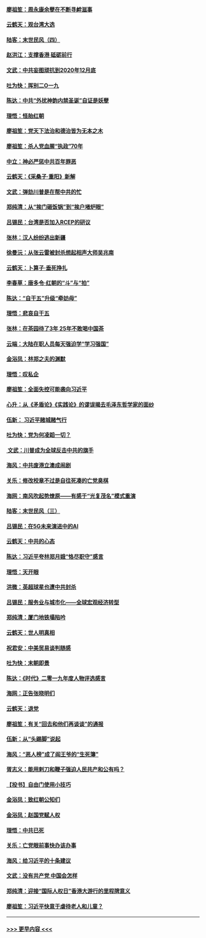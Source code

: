 #### [廖祖笙：周永康余孽在不断寻衅滋事](../pages/nsc993/n11751013.md?t=12282311) 
#### [云鹤天：观台湾大选](../pages/nsc993/n11751007.md?t=12282311) 
#### [陆客：末世民风（四）](../pages/nsc993/n11749203.md?t=12282311) 
#### [赵洪江：支撑香港 砥砺前行](../pages/nsc993/n11748482.md?t=12282311) 
#### [文武：中共妄图顽抗到2020年12月底](../pages/nsc993/n11748446.md?t=12282311) 
#### [吐为快：挥别二O一九](../pages/nsc993/n11748411.md?t=12282311) 
#### [陈达：中共“外扰神韵内禁圣诞”自证是妖孽](../pages/nsc993/n11748226.md?t=12282311) 
#### [理悟：怪胎红朝](../pages/nsc993/n11748206.md?t=12282311) 
#### [廖祖笙：党天下法治和德治皆为无本之木](../pages/nsc993/n11748135.md?t=12282311) 
#### [廖祖笙：杀人党血腥“执政”70年](../pages/nsc993/n11745144.md?t=12282311) 
#### [中立：神必严惩中共百年罪恶](../pages/nsc993/n11744970.md?t=12282311) 
#### [云鹤天：《采桑子‧重阳》新解](../pages/nsc993/n11744948.md?t=12282311) 
#### [文武：弹劾川普是在帮中共的忙](../pages/nsc993/n11744758.md?t=12282311) 
#### [郑纯清：从“挨门砸饭锅”到“挨户堵炉眼”](../pages/nsc993/n11744745.md?t=12282311) 
#### [吕锡民：台湾是否加入RCEP的研议](../pages/nsc993/n11744701.md?t=12282311) 
#### [张林：汉人纷纷逃出新疆](../pages/nsc993/n11743530.md?t=12282311) 
#### [徐曼沅：从张云雷被封杀想起相声大师吴兆南](../pages/nsc993/n11741816.md?t=12282311) 
#### [云鹤天：卜算子‧垂死挣扎](../pages/nsc993/n11739956.md?t=12282311) 
#### [李春草：唐多令‧红朝的“斗”与“拍”](../pages/nsc993/n11739830.md?t=12282311) 
#### [陈达：“自干五”升级“牵妨母”](../pages/nsc993/n11739724.md?t=12282311) 
#### [理悟：悲哀自干五](../pages/nsc993/n11739547.md?t=12282311) 
#### [张林：在茶园待了3年 25年不敢喝中国茶](../pages/nsc993/n11739240.md?t=12282311) 
#### [云端：大陆在职人员每天强迫学“学习强国”](../pages/nsc993/n11738735.md?t=12282311) 
#### [金浴凤：林郑之夫的渊默](../pages/nsc993/n11737735.md?t=12282311) 
#### [理悟：叹私企](../pages/nsc993/n11737715.md?t=12282311) 
#### [廖祖笙：全面失控可能袭向习近平](../pages/nsc993/n11737704.md?t=12282311) 
#### [心升：从《矛盾论》《实践论》的谬误揭去毛泽东哲学家的面纱](../pages/nsc993/n11736962.md?t=12282311) 
#### [伍新： 习近平赌城赌气行](../pages/nsc993/n11736929.md?t=12282311) 
#### [吐为快：党为何凌蹈一切？](../pages/nsc993/n11736915.md?t=12282311) 
#### [ 文武：川普成为全球反击中共的旗手](../pages/nsc993/n11736882.md?t=12282311) 
#### [海风：中共废港立澳成闹剧](../pages/nsc993/n11735857.md?t=12282311) 
#### [关乐：修改校章不过是自往死凑的亡党臭棋](../pages/nsc993/n11735097.md?t=12282311) 
#### [海网：南风吹起势燎原——有感于“光复茂名”模式重演](../pages/nsc993/n11732308.md?t=12282311) 
#### [陆客：末世民风（三）](../pages/nsc993/n11732211.md?t=12282311) 
#### [吕锡民：在5G未来演进中的AI](../pages/nsc993/n11730010.md?t=12282311) 
#### [云鹤天：中共的心态](../pages/nsc993/n11729906.md?t=12282311) 
#### [陈达：习近平夸林郑月娥“恪尽职守”感言](../pages/nsc993/n11729881.md?t=12282311) 
#### [理悟：天开眼](../pages/nsc993/n11729699.md?t=12282311) 
#### [洪微：英超球星也遭中共封杀](../pages/nsc993/n11727243.md?t=12282311) 
#### [吕锡民：服务业与城市化——全球宏观经济转型](../pages/nsc993/n11725845.md?t=12282311) 
#### [郑纯清：厦门地铁塌陷吟](../pages/nsc993/n11725813.md?t=12282311) 
#### [云鹤天：世人明真相](../pages/nsc993/n11725621.md?t=12282311) 
#### [祝君安：中美贸易谈判随感](../pages/nsc993/n11725609.md?t=12282311) 
#### [吐为快：末朝即景](../pages/nsc993/n11723365.md?t=12282311) 
#### [陈达：《时代》二零一九年度人物评选感言](../pages/nsc993/n11723337.md?t=12282311) 
#### [海网：正告张晓明们](../pages/nsc993/n11723228.md?t=12282311) 
#### [云鹤天：退党](../pages/nsc993/n11723056.md?t=12282311) 
#### [廖祖笙：有关“回去和他们再谈谈”的通报](../pages/nsc993/n11722442.md?t=12282311) 
#### [伍新：从“头踢脚”说起](../pages/nsc993/n11722429.md?t=12282311) 
#### [海风：“恶人榜”成了阎王爷的“生死簿”](../pages/nsc993/n11722272.md?t=12282311) 
#### [胥志义：能用剌刀和鞭子强迫人民共产和公有吗？](../pages/nsc993/n11720569.md?t=12282311) 
#### [【投书】自由门使用小技巧](../pages/nsc993/n11720180.md?t=12282311) 
#### [金浴凤：致红朝公知们](../pages/nsc993/n11720563.md?t=12282311) 
#### [金浴凤：赵国党赋人权](../pages/nsc993/n11720533.md?t=12282311) 
#### [理悟：中共已死](../pages/nsc993/n11720233.md?t=12282311) 
#### [关乐：亡党眼前事快办该办事](../pages/nsc993/n11719160.md?t=12282311) 
#### [海风：给习近平的十条建议](../pages/nsc993/n11717616.md?t=12282311) 
#### [文武：没有共产党 中国会怎样](../pages/nsc993/n11717584.md?t=12282311) 
#### [郑纯清：迎接“国际人权日”香港大游行的里程牌意义](../pages/nsc993/n11717417.md?t=12282311) 
#### [廖祖笙：习近平快意于虐待老人和儿童？](../pages/nsc993/n11715313.md?t=12282311) 

----
#### [ >>> 更早内容 <<< ](../indexes/nsc993-earlier.md)
